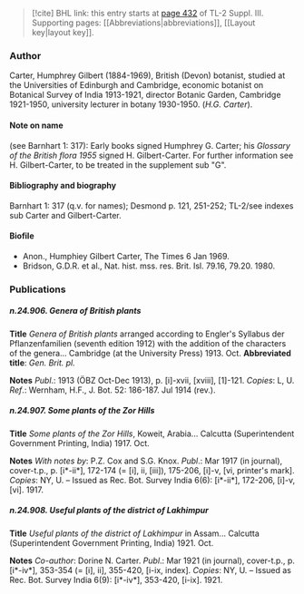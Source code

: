 > [!cite] BHL link: this entry starts at [page 432](https://www.biodiversitylibrary.org/item/103861#page/442/mode/1up) of TL-2 Suppl. III.
> Supporting pages: [[Abbreviations|abbreviations]], [[Layout key|layout key]].

### Author

Carter, Humphrey Gilbert (1884-1969), British (Devon) botanist, studied at the Universities of Edinburgh and Cambridge, economic botanist on Botanical Survey of India 1913-1921, director Botanic Garden, Cambridge 1921-1950, university lecturer in botany 1930-1950. (*H.G. Carter*).

#### Note on name

(see Barnhart 1: 317): Early books signed Humphrey G. Carter; his *Glossary of the British flora 1955* signed H. Gilbert-Carter. For further information see H. Gilbert-Carter, to be treated in the supplement sub "G".

#### Bibliography and biography

Barnhart 1: 317 (q.v. for names); Desmond p. 121, 251-252; TL-2/see indexes sub Carter and Gilbert-Carter.

#### Biofile

- Anon., Humphiey Gilbert Carter, The Times 6 Jan 1969.
- Bridson, G.D.R. et al., Nat. hist. mss. res. Brit. Isl. 79.16, 79.20. 1980.

### Publications

##### n.24.906. Genera of British plants

**Title**
*Genera of British plants* arranged according to Engler's Syllabus der Pflanzenfamilien (seventh edition 1912) with the addition of the characters of the genera... Cambridge (at the University Press) 1913. Oct.
**Abbreviated title**: *Gen. Brit. pl.*

**Notes**
*Publ*.: 1913 (ÖBZ Oct-Dec 1913), p. \[i\]-xvii, \[xviii\], \[1\]-121. *Copies*: L, U.
*Ref*.: Wernham, H.F., J. Bot. 52: 186-187. Jul 1914 (rev.).

##### n.24.907. Some plants of the Zor Hills

**Title**
*Some plants of the Zor Hills*, Koweit, Arabia... Calcutta (Superintendent Government Printing, India) 1917. Oct.

**Notes**
*With notes by*: P.Z. Cox and S.G. Knox.
*Publ*.: Mar 1917 (in journal), cover-t.p., p. \[i\*-ii\*\], 172-174 (= \[i\], ii, \[iii\]), 175-206, \[i\]-v, \[vi, printer's mark\]. *Copies*: NY, U. – Issued as Rec. Bot. Survey India 6(6): \[i\*-ii\*\], 172-206, \[i\]-v, \[vi\]. 1917.

##### n.24.908. Useful plants of the district of Lakhimpur

**Title**
*Useful plants of the district of Lakhimpur* in Assam... Calcutta (Superintendent Government Printing, India) 1921. Oct.

**Notes**
*Co-author*: Dorine N. Carter.
*Publ*.: Mar 1921 (in journal), cover-t.p., p. \[i\*-iv\*\], 353-354 (= \[i\], ii\], 355-420, \[i-ix, index\].
*Copies*: NY, U. – Issued as Rec. Bot. Survey India 6(9): \[i\*-iv\*\], 353-420, \[i-ix\]. 1921.

